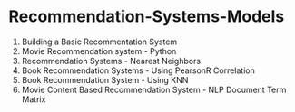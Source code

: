 # Recommendation-Systems-Models
1. Building a Basic Recommentation System
2. Movie Recommendation system - Python
3. Recommendation Systems - Nearest Neighbors
4. Book Recommendation Systems - Using PearsonR Correlation
5. Book Recommendation System - Using KNN
6. Movie Content Based Recommendation System - NLP Document Term Matrix
